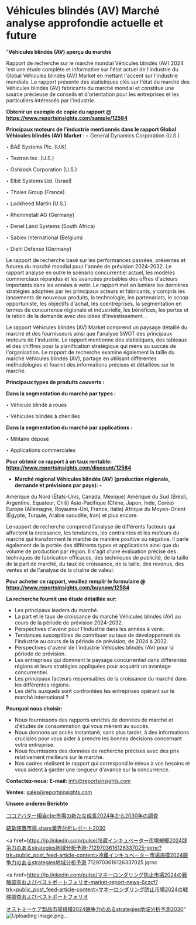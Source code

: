 # Véhicules blindés (AV) Marché analyse approfondie actuelle et future

"<strong>Véhicules blindés (AV) aperçu du marché</strong>

Rapport de recherche sur le marché mondial Véhicules blindés (AV) 2024 'est une étude complète et informative sur l'état actuel de l'industrie du Global Véhicules blindés (AV) Market en mettant l'accent sur l'industrie mondiale. Le rapport présente des statistiques clés sur l'état du marché des Véhicules blindés (AV) fabricants du marché mondial et constitue une source précieuse de conseils et d'orientation pour les entreprises et les particuliers intéressés par l'industrie.

<strong>Obtenir un exemple de copie du rapport @ <a href=https://www.reportsinsights.com/sample/12584>https://www.reportsinsights.com/sample/12584</a></strong>

<strong>Principaux moteurs de l'industrie mentionnés dans le rapport Global Véhicules blindés (AV) Market</strong> :
‣ General Dynamics Corporation (U.S.)

‣ BAE Systems Plc. (U.K)

‣ Textron Inc. (U.S.)

‣ Oshkosh Corporation (U.S.)

‣ Elbit Systems Ltd. (Israel)

‣ Thales Group (France)

‣ Lockheed Martin (U.S.)

‣ Rheinmetall AG (Germany)

‣ Denel Land Systems (South Africa)

‣ Sabiex International (Belgium)

‣ Diehl Defense (Germany)

Le rapport de recherche basé sur les performances passées, présentes et futures du marché mondial pour l'année de prévision 2024-2032. Le rapport analyse en outre le scénario concurrentiel actuel, les modèles commerciaux répandus et les avancées probables des offres d'acteurs importants dans les années à venir. Le rapport met en lumière les dernières stratégies adoptées par les principaux acteurs et fabricants, y compris les lancements de nouveaux produits, la technologie, les partenariats, le scoop opportuniste, les objectifs d'achat, les coentreprises, la segmentation en termes de concurrence régionale et industrielle, les bénéfices, les pertes et la ration de la demande avec des idées d'investissement. .

Le rapport Véhicules blindés (AV) Market comprend un paysage détaillé du marché et des fournisseurs ainsi que l'analyse SWOT des principaux moteurs de l'industrie. Le rapport mentionne des statistiques, des tableaux et des chiffres pour la planification stratégique qui mène au succès de l'organisation. Le rapport de recherche examine également la taille du marché Véhicules blindés (AV), partage en utilisant différentes méthodologies et fournit des informations précises et détaillées sur le marché.

<strong>Principaux types de produits couverts :</strong>

<strong>Dans la segmentation du marché par types :</strong>

‣ Véhicule blindé à roues

‣ Véhicules blindés à chenilles

<strong>Dans la segmentation du marché par applications :</strong>

‣ Militaire déposé

‣ Applications commerciales

<strong>Pour obtenir ce rapport à un taux rentable: <a href=https://www.reportsinsights.com/discount/12584>https://www.reportsinsights.com/discount/12584</a></strong>
<ul>
  <li><strong>Marché régional Véhicules blindés (AV) (production régionale, demande et prévisions par pays): -</strong></li>
</ul>
Amérique du Nord (États-Unis, Canada, Mexique)
Amérique du Sud (Brésil, Argentine, Equateur, Chili)
Asie-Pacifique (Chine, Japon, Inde, Corée)
Europe (Allemagne, Royaume-Uni, France, Italie)
Afrique du Moyen-Orient (Égypte, Turquie, Arabie saoudite, Iran) et plus encore.

Le rapport de recherche comprend l’analyse de différents facteurs qui affectent la croissance, les tendances, les contraintes et les moteurs du marché qui transforment le marché de manière positive ou négative. Il parle également de la portée des différents types et applications ainsi que du volume de production par région. Il s'agit d'une évaluation précise des techniques de fabrication efficaces, des techniques de publicité, de la taille de la part de marché, du taux de croissance, de la taille, des revenus, des ventes et de l'analyse de la chaîne de valeur.

<strong>Pour acheter ce rapport, veuillez remplir le formulaire @   <a href=https://www.reportsinsights.com/buynow/12584>https://www.reportsinsights.com/buynow/12584</a></strong>

<strong>La recherche fournit une étude détaillée sur:</strong>
<ul>
  <li>Les principaux leaders du marché.</li>
  <li>La part et le taux de croissance du marché Véhicules blindés (AV) au cours de la période de prévision 2024-2032.</li>
  <li>Perspectives d'avenir pour l'industrie dans les années à venir.</li>
  <li>Tendances susceptibles de contribuer au taux de développement de l'industrie au cours de la période de prévision, de 2024 à 2032.</li>
  <li>Perspectives d'avenir de l'industrie Véhicules blindés (AV) pour la période de prévision.</li>
  <li>Les entreprises qui dominent le paysage concurrentiel dans différentes régions et leurs stratégies appliquées pour acquérir un avantage concurrentiel.</li>
  <li>Les principaux facteurs responsables de la croissance du marché dans les différentes régions.</li>
  <li>Les défis auxquels sont confrontées les entreprises opérant sur le marché international ?</li>
</ul>
<strong>Pourquoi nous choisir:</strong>
<ul>
  <li>Nous fournissons des rapports enrichis de données de marché et d'études de consommation qui vous mènent au succès.</li>
  <li>Nous donnons un accès instantané, sans plus tarder, à des informations cruciales pour vous aider à prendre les bonnes décisions concernant votre entreprise.</li>
  <li>Nous fournissons des données de recherche précises avec des prix relativement meilleurs sur le marché.</li>
  <li>Nos cadres réalisent le rapport qui correspond le mieux à vos besoins et vous aident à garder une longueur d'avance sur la concurrence.</li>
</ul>
<strong>Contactez-nous:
</strong><strong>E-mail:</strong> <a href=mailto:info@reportsinsights.com>info@reportsinsights.com</a>

<strong>Ventes</strong>: <a href=mailto:sales@reportsinsights.com>sales@reportsinsights.com</a>

<strong>Unsere anderen Berichte</strong>

<a href=https://www.linkedin.com/pulse/ココアバター相当cbe市場の新たな成長2024年から2030年の調査-reportsinsights-pvt-ltd-0fmff/>ココアバター相当cbe市場の新たな成長2024年から2030年の調査</a>

<a href=https://www.linkedin.com/pulse/結紮装置市場-share業界分析レポート2030-reports-insights-expert-cyfaf/>結紮装置市場 share業界分析レポート2030</a>

<a href=https://jp.linkedin.com/pulse/冷蔵インキュベーター市場規模2024競争力のあるstrategies地域分析予測-7129703616126337025-jqrnc?trk=public_post_feed-article-content>冷蔵インキュベーター市場規模2024競争力のあるstrategies地域分析予測 7129703616126337025 jqrnc</a>

<a href=https://jp.linkedin.com/pulse/マネーロンダリング防止市場2024の戦略調査およびベストポートフォリオ-market-report-news-6czcf?trk=public_post_feed-article-content>マネーロンダリング防止市場2024の戦略調査およびベストポートフォリオ</a>

<a href=https://www.linkedin.com/pulse/オストミーケア製品市場規模2024競争力のあるstrategies地域分析予測2030-reports-insights-expert-19x3f/>オストミーケア製品市場規模2024競争力のあるstrategies地域分析予測2030</a>"
![Uploading image.png…]()
